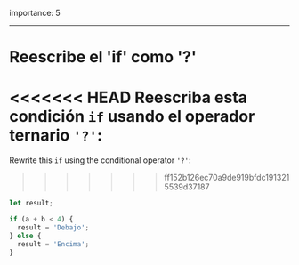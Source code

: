 importance: 5

---

# Reescribe el 'if' como '?'

<<<<<<< HEAD
Reescriba esta condición `if` usando el operador ternario `'?'`:
=======
Rewrite this `if` using the conditional operator `'?'`:
>>>>>>> ff152b126ec70a9de919bfdc1913215539d37187

```js
let result;

if (a + b < 4) {
  result = 'Debajo';
} else {
  result = 'Encima';
}
```
